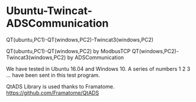 # Ubuntu-Twincat-ADSCommunication
QT(ubuntu,PC1)-QT(windows,PC2)-Twincat3(windows,PC2)

QT(ubuntu,PC1)-QT(windows,PC2) by ModbusTCP
QT(windows,PC2)-Twincat3(windows,PC2) by ADSCommunication

We have tested in Ubuntu 16.04 and Windows 10.
A series of numbers 1 2 3 ... have been sent in this test program.

QtADS Library is used thanks to Framatome.
https://github.com/Framatome/QtADS
